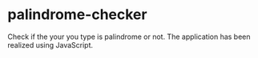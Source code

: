 # palindrome-checker
Check if the your you type is palindrome or not. The application has been realized using JavaScript.
